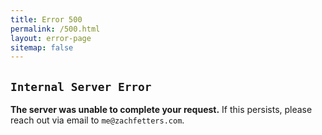 ```yaml
---
title: Error 500
permalink: /500.html
layout: error-page
sitemap: false
---
```

## `Internal Server Error`
**The server was unable to complete your request.** If this persists, please reach out via email to `me@zachfetters.com`.